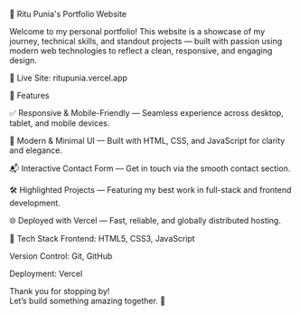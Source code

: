  🌟 Ritu Punia's Portfolio Website

Welcome to my personal portfolio! 
This website is a showcase of my journey, technical skills, and standout projects — built with passion using modern web technologies to reflect a clean, responsive, and engaging design.

🔗 Live Site: ritupunia.vercel.app

🚀 Features

✅ Responsive & Mobile-Friendly — Seamless experience across desktop, tablet, and mobile devices.

🎨 Modern & Minimal UI — Built with HTML, CSS, and JavaScript for clarity and elegance.

📬 Interactive Contact Form — Get in touch via the smooth contact section.

🛠️ Highlighted Projects — Featuring my best work in full-stack and frontend development.

🌐 Deployed with Vercel — Fast, reliable, and globally distributed hosting.

🧠 Tech Stack
Frontend: HTML5, CSS3, JavaScript

Version Control: Git, GitHub

Deployment: Vercel

Thank you for stopping by!  
Let’s build something amazing together. 🚀

